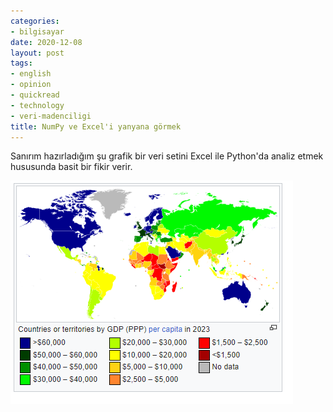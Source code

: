 ```yaml
---
categories:
- bilgisayar
date: 2020-12-08
layout: post
tags:
- english
- opinion
- quickread
- technology
- veri-madenciligi
title: NumPy ve Excel'i yanyana görmek
---
```


Sanırım hazırladığım şu grafik bir veri setini Excel ile Python'da analiz etmek hususunda basit bir fikir verir.

[![](/images/image.png)](https://suatatan.wordpress.com/wp-content/uploads/2020/12/image.png)
